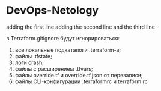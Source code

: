 # DevOps-Netology
adding the first line
adding the second line
and the third line

в Terraform.gitignore будут игнорироваться:
1. все локальные подкаталоги .terraform-а;
2. файлы .tfstate;
3. логи crash;
4. файлы с расширением .tfvars;
5. файлы override.tf и override.tf.json от перезаписи;
6. файлы CLI-конфигурации .terraformrc и terraform.rc